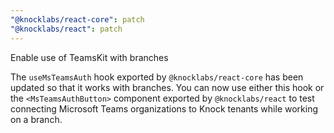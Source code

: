 ```yaml
---
"@knocklabs/react-core": patch
"@knocklabs/react": patch
---
```


Enable use of TeamsKit with branches

The `useMsTeamsAuth` hook exported by `@knocklabs/react-core` has been updated
so that it works with branches. You can now use either this hook or the
`<MsTeamsAuthButton>` component exported by `@knocklabs/react` to test
connecting Microsoft Teams organizations to Knock tenants while working on a
branch.
